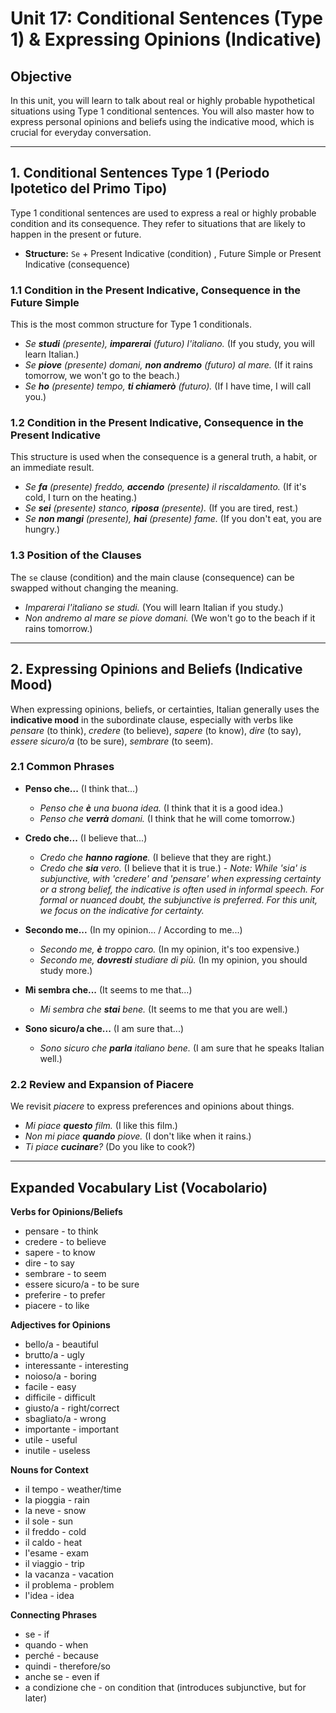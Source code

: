 # Unit 17: Conditional Sentences (Type 1) & Expressing Opinions (Indicative)

## Objective

In this unit, you will learn to talk about real or highly probable hypothetical situations using Type 1 conditional sentences. You will also master how to express personal opinions and beliefs using the indicative mood, which is crucial for everyday conversation.

---

## 1. Conditional Sentences Type 1 (Periodo Ipotetico del Primo Tipo)

Type 1 conditional sentences are used to express a real or highly probable condition and its consequence. They refer to situations that are likely to happen in the present or future.

*   **Structure:** `Se` + Present Indicative (condition) , Future Simple or Present Indicative (consequence)

### 1.1 Condition in the Present Indicative, Consequence in the Future Simple

This is the most common structure for Type 1 conditionals.

*   *Se **studi** (presente), **imparerai** (futuro) l'italiano.* (If you study, you will learn Italian.)
*   *Se **piove** (presente) domani, **non andremo** (futuro) al mare.* (If it rains tomorrow, we won't go to the beach.)
*   *Se **ho** (presente) tempo, **ti chiamerò** (futuro).* (If I have time, I will call you.)

### 1.2 Condition in the Present Indicative, Consequence in the Present Indicative

This structure is used when the consequence is a general truth, a habit, or an immediate result.

*   *Se **fa** (presente) freddo, **accendo** (presente) il riscaldamento.* (If it's cold, I turn on the heating.)
*   *Se **sei** (presente) stanco, **riposa** (presente).* (If you are tired, rest.)
*   *Se **non mangi** (presente), **hai** (presente) fame.* (If you don't eat, you are hungry.)

### 1.3 Position of the Clauses

The `se` clause (condition) and the main clause (consequence) can be swapped without changing the meaning.

*   *Imparerai l'italiano se studi.* (You will learn Italian if you study.)
*   *Non andremo al mare se piove domani.* (We won't go to the beach if it rains tomorrow.)

---

## 2. Expressing Opinions and Beliefs (Indicative Mood)

When expressing opinions, beliefs, or certainties, Italian generally uses the **indicative mood** in the subordinate clause, especially with verbs like *pensare* (to think), *credere* (to believe), *sapere* (to know), *dire* (to say), *essere sicuro/a* (to be sure), *sembrare* (to seem).

### 2.1 Common Phrases

*   **Penso che...** (I think that...)
    *   *Penso che **è** una buona idea.* (I think that it is a good idea.)
    *   *Penso che **verrà** domani.* (I think that he will come tomorrow.)

*   **Credo che...** (I believe that...)
    *   *Credo che **hanno ragione**.* (I believe that they are right.)
    *   *Credo che **sia** vero.* (I believe that it is true.) - *Note: While 'sia' is subjunctive, with 'credere' and 'pensare' when expressing certainty or a strong belief, the indicative is often used in informal speech. For formal or nuanced doubt, the subjunctive is preferred. For this unit, we focus on the indicative for certainty.*

*   **Secondo me...** (In my opinion... / According to me...)
    *   *Secondo me, **è** troppo caro.* (In my opinion, it's too expensive.)
    *   *Secondo me, **dovresti** studiare di più.* (In my opinion, you should study more.)

*   **Mi sembra che...** (It seems to me that...)
    *   *Mi sembra che **stai** bene.* (It seems to me that you are well.)

*   **Sono sicuro/a che...** (I am sure that...)
    *   *Sono sicuro che **parla** italiano bene.* (I am sure that he speaks Italian well.)

### 2.2 Review and Expansion of Piacere

We revisit *piacere* to express preferences and opinions about things.

*   *Mi piace **questo** film.* (I like this film.)
*   *Non mi piace **quando** piove.* (I don't like when it rains.)
*   *Ti piace **cucinare**?* (Do you like to cook?)

---

## Expanded Vocabulary List (Vocabolario)

**Verbs for Opinions/Beliefs**
*   pensare - to think
*   credere - to believe
*   sapere - to know
*   dire - to say
*   sembrare - to seem
*   essere sicuro/a - to be sure
*   preferire - to prefer
*   piacere - to like

**Adjectives for Opinions**
*   bello/a - beautiful
*   brutto/a - ugly
*   interessante - interesting
*   noioso/a - boring
*   facile - easy
*   difficile - difficult
*   giusto/a - right/correct
*   sbagliato/a - wrong
*   importante - important
*   utile - useful
*   inutile - useless

**Nouns for Context**
*   il tempo - weather/time
*   la pioggia - rain
*   la neve - snow
*   il sole - sun
*   il freddo - cold
*   il caldo - heat
*   l'esame - exam
*   il viaggio - trip
*   la vacanza - vacation
*   il problema - problem
*   l'idea - idea

**Connecting Phrases**
*   se - if
*   quando - when
*   perché - because
*   quindi - therefore/so
*   anche se - even if
*   a condizione che - on condition that (introduces subjunctive, but for later)
